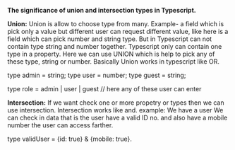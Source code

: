 **The significance of union and intersection types in Typescript.**

**Union:**
Union is allow to choose type from many. 
Example- a field which is pick only a value but different user can request  different value, like here is a field which can pick number and string type. But in Typescript can not contain type string and number together. Typescript only can contain one type in a property. Here we can use UNION which is help to pick any of these type, string or number. Basically Union works in typescript like OR.

type admin = string;
type user = number;
type guest = string;

type role = admin | user | guest // here any of these user can enter

**Intersection:**
If we want check one or more propetry or types then we can use intersection. Intersection works like and.
example: We have a user We can check in data that is the user have a valid ID no. and also have a mobile number the user can access farther.

type validUser = {id: true} & {mobile: true}.

